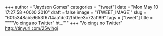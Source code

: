
+++
author = "Jaydson Gomes"
categories = ["tweet"]
date = "Mon May 10 17:27:58 +0000 2010"
draft = false
image = "{TWEET_IMAGE}"
slug = "6015348ab59653f67f4aa1dd02f50ee3c72af189"
tags = ["tweet"]
title = """"Vo xinga no Twitter"  ht..."""
+++
'Vo xinga no Twitter"  http://tinyurl.com/25wlhgj
